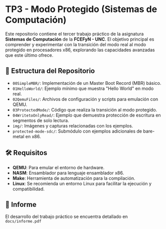 # TP3 - Modo Protegido (Sistemas de Computación)

Este repositorio contiene el tercer trabajo práctico de la asignatura **Sistemas de Computación** de la **FCEFyN - UNC**. El objetivo principal es comprender y experimentar con la transición del modo real al modo protegido en procesadores x86, explorando las capacidades avanzadas que este último ofrece.

## 📁 Estructura del Repositorio

- `00SimpleMBR/`: Implementación de un Master Boot Record (MBR) básico.
- `01HelloWorld/`: Ejemplo mínimo que muestra "Hello World" en modo real.
- `02QemuFiles/`: Archivos de configuración y scripts para emulación con QEMU.
- `03ProtectedMode/`: Código que realiza la transición al modo protegido.
- `04WritetoOnlyRead/`: Ejemplo que demuestra protección de escritura en segmentos de solo lectura.
- `img/`: Imágenes y capturas relacionadas con los ejemplos.
- `protected-mode-sdc/`: Submódulo con ejemplos adicionales de bare-metal en x86.

## 🛠️ Requisitos

- **QEMU**: Para emular el entorno de hardware.
- **NASM**: Ensamblador para lenguaje ensamblador x86.
- **Make**: Herramienta de automatización para la compilación.
- **Linux**: Se recomienda un entorno Linux para facilitar la ejecución y compatibilidad.

## 📑 Informe

El desarrollo del trabajo práctico se encuentra detallado en `docs/informe.pdf`